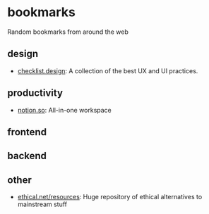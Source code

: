 # bookmarks
Random bookmarks from around the web

## design
  - [checklist.design](https://www.checklist.design/ "https://www.checklist.design/"): A collection of the best UX and UI practices.
  
## productivity 

  - [notion.so](https://www.notion.so "https://www.notion.so"): All-in-one workspace

## frontend

## backend

## other

  - [ethical.net/resources](https://ethical.net/resources/): Huge repository of ethical alternatives to mainstream stuff

